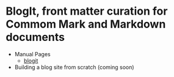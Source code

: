 
# __BlogIt__, front matter curation for Commom Mark and Markdown documents

- Manual Pages
  - [blogit](blogit.1.md)
- Building a blog site from scratch (coming soon)